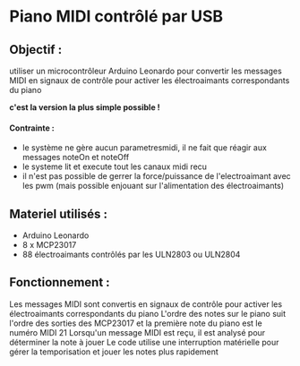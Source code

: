 # Piano MIDI contrôlé par USB

## Objectif : 
utiliser un microcontrôleur Arduino Leonardo pour convertir les messages MIDI en signaux de contrôle pour activer les électroaimants correspondants du piano

**c'est la version la plus simple possible !**
#### Contrainte : 
- le système ne gère aucun parametresmidi, il ne fait que réagir aux messages noteOn et noteOff
- le systeme lit et execute tout les canaux midi recu
- il n'est pas possible de gerrer la force/puissance de l'electroaimant avec les pwm (mais possible enjouant sur l'alimentation des électroaimants)

## Materiel utilisés :

- Arduino Leonardo
- 8 x MCP23017
- 88 électroaimants contrôlés par les ULN2803 ou ULN2804

## Fonctionnement :

Les messages MIDI sont convertis en signaux de contrôle pour activer les électroaimants correspondants du piano
L'ordre des notes sur le piano suit l'ordre des sorties des MCP23017 et la première note du piano est le numéro MIDI 21
Lorsqu'un message MIDI est reçu, il est analysé pour déterminer la note à jouer
Le code utilise une interruption matérielle pour gérer la temporisation et jouer les notes plus rapidement
